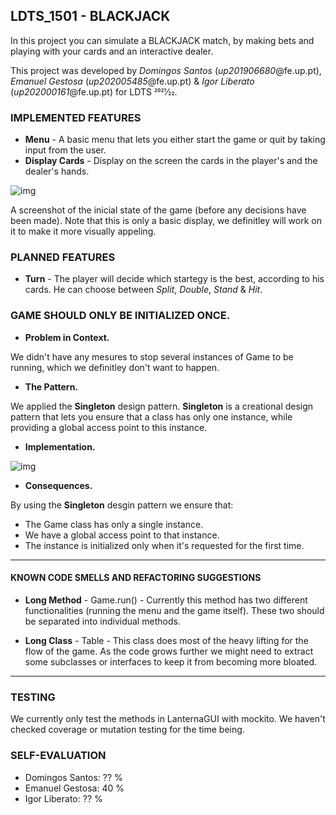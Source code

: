 ## LDTS_1501 - BLACKJACK

In this project you can simulate a BLACKJACK match, by making bets and playing with your cards and an interactive dealer.

This project was developed by *Domingos Santos* (*up201906680*@fe.up.pt), *Emanuel Gestosa* (*up202005485*@fe.up.pt) & *Igor Liberato* (*up202000161*@fe.up.pt) for LDTS 2021⁄22.

### IMPLEMENTED FEATURES

- **Menu** - A basic menu that lets you either start the game or quit by taking input from the user.
- **Display Cards** - Display on the screen the cards in the player's and the dealer's hands.
  
![img](https://i.imgur.com/3106A9I.png)
  
A screenshot of the inicial state of the game (before any decisions have been made).
Note that this is only a basic display, we definitley will work on it to make it more visually appeling.

### PLANNED FEATURES
  
- **Turn** - The player will decide which startegy is the best, according to his cards. He can choose between *Split*, *Double*, *Stand* & *Hit*.

### GAME SHOULD ONLY BE INITIALIZED ONCE.

- **Problem in Context.** 
  
We didn't have any mesures to stop several instances of Game to be running, which we definitley don't want to happen.
  
- **The Pattern.** 
  
We applied the **Singleton** design pattern. **Singleton** is a creational design pattern that lets you ensure that a class has only one instance, while providing a global access point to this instance.
  
- **Implementation.** 
  
![img](https://i.imgur.com/sHrW6m2.png)
  
- **Consequences.** 
 
By using the **Singleton** desgin pattern we ensure that:
- The Game class has only a single instance.
- We have a global access point to that instance.
- The instance is initialized only when it's requested for the first time.

------

#### KNOWN CODE SMELLS AND REFACTORING SUGGESTIONS

- **Long Method** - Game.run() - Currently this method has two different functionalities (running the menu and the game itself). These two should be separated into individual methods.

- **Long Class** - Table - This class does most of the heavy lifting for the flow of the game. As the code grows further we might need to extract some subclasses or interfaces to keep it from becoming more bloated.

------

### TESTING
  
We currently only test the methods in LanternaGUI with mockito. We haven't checked coverage or mutation testing for the time being.

### SELF-EVALUATION

- Domingos Santos: ?? %
- Emanuel Gestosa: 40 %
- Igor Liberato: ?? %
